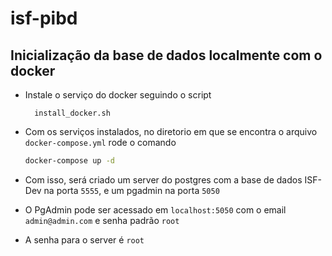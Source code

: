 # isf-pibd

## Inicialização da base de dados localmente com o docker

- Instale o serviço do docker seguindo o script 

  ```
    install_docker.sh
  ```
- Com os serviços instalados, no diretorio em que se encontra o arquivo `docker-compose.yml` rode o comando

  ```bash
  docker-compose up -d
  ```
- Com isso, será criado um server do postgres com a base de dados ISF-Dev na porta `5555`, e um pgadmin na porta `5050`
- O PgAdmin pode ser acessado em `localhost:5050` com o email `admin@admin.com` e senha padrão `root`
- A senha para o server é `root`